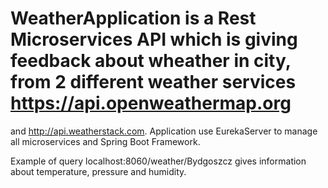 # WeatherApplication is a Rest Microservices API which is giving feedback about wheather in city, from 2 different weather services https://api.openweathermap.org
and http://api.weatherstack.com. Application use EurekaServer  to manage all microservices and Spring Boot Framework.

Example of query localhost:8060/weather/Bydgoszcz gives information about temperature, pressure and humidity. 
